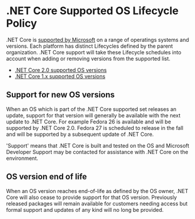 # .NET Core Supported OS Lifecycle Policy

.NET Core is [supported by Microsoft](microsoft-support.md) on a range of operatings systems and versions. Each platform has distinct Lifecycles defined by the parent organization. .NET Core support will take these Lifecycle schedules into account when adding or removing versions from the supported list.

* [.NET Core 2.0 supported OS versions](https://github.com/dotnet/core/blob/master/release-notes/2.0/2.0-supported-os.md)
* [.NET Core 1.x supported OS versions](https://github.com/dotnet/core/blob/master/release-notes/1.0/1.0-supported-os.md)

## Support for new OS versions

When an OS which is part of the .NET Core supported set releases an update, support for that version will generally be available with the next update to .NET Core. For example Fedora 26 is available and will be supported by .NET Core 2.0. Fedora 27 is scheduled to release in the fall and will be supported by a subsequent update of .NET Core.

'Support' means that .NET Core is built and tested on the OS and Microsoft Developer Support may be contacted for assistance with .NET Core on the environment.

## OS version end of life

When an OS version reaches end-of-life as defined by the OS owner, .NET Core will also cease to provide support for that OS version. Previously released packages will remain available for customers needing access but formal support and updates of any kind will no long be provided.